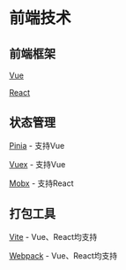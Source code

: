 # 前端技术

## 前端框架

[Vue](https://cn.vuejs.org/guide/quick-start.html)

[React](https://reactjs.bootcss.com/learn)

## 状态管理

[Pinia](https://pinia.vuejs.org/zh/introduction.html) - 支持Vue

[Vuex](https://vuex.vuejs.org/zh/) - 支持Vue

[Mobx](https://zh.mobx.js.org/README.html) - 支持React

## 打包工具

[Vite]() - Vue、React均支持

[Webpack]() - Vue、React均支持
